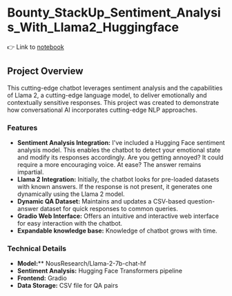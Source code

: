 # Bounty_StackUp_Sentiment_Analysis_With_Llama2_Huggingface
👉 Link to [notebook](https://colab.research.google.com/drive/1uZRaJ6tfEOPXsb9APniA-GFTAp-1ZHOx#scrollTo=MZLZ1MAJIQ6T)
## Project Overview
This cutting-edge chatbot leverages sentiment analysis and the capabilities of Llama 2, a cutting-edge language model, to deliver emotionally and contextually sensitive responses. This project was created to demonstrate how conversational AI incorporates cutting-edge NLP approaches.

### Features
- **Sentiment Analysis Integration:** I've included a Hugging Face sentiment analysis model. This enables the chatbot to detect your emotional state and modify its responses accordingly. Are you getting annoyed? It could require a more encouraging voice. At ease? The answer remains impartial.
- **Llama 2 Integration:** Initially, the chatbot looks for pre-loaded datasets with known answers. If the response is not present, it generates one dynamically using the Llama 2 model.
- **Dynamic QA Dataset:** Maintains and updates a CSV-based question-answer dataset for quick responses to common queries.
- **Gradio Web Interface:** Offers an intuitive and interactive web interface for easy interaction with the chatbot.
- **Expandable knowledge base:** Knowledge of chatbot grows with time.

### Technical Details
- **Model:**** NousResearch/Llama-2-7b-chat-hf
- **Sentiment Analysis:** Hugging Face Transformers pipeline
- **Frontend:** Gradio
- **Data Storage:** CSV file for QA pairs
